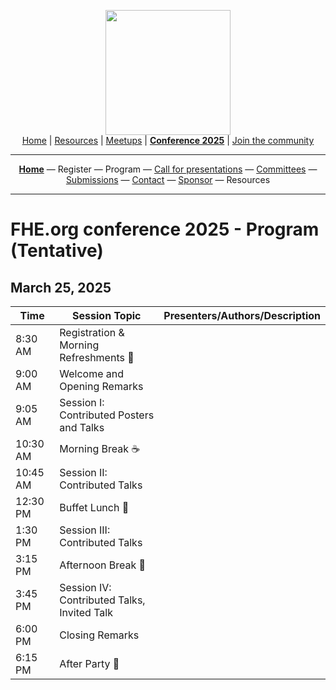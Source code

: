<!-- Main header navigation -->
<p align="center">
  <img width="200" src="https://user-images.githubusercontent.com/5758427/180978488-db825482-5a58-4c7c-9589-c494a6f0be04.png"><br/>
  <a href="https://fhe-org.github.io">Home</a> | <a href="https://fhe-org.github.io/resources">Resources</a> | <a href="https://fhe-org.github.io/meetups/">Meetups</a> | <a href="https://fhe-org.github.io/conferences/conference-2025/"><b>Conference 2025</b></a> | <a href="https://fhe-org.github.io/community">Join the community</a>
</p>
<hr/>
<!-- /Main header navigation -->

<!-- Header conference 2025 links -->
<p align="center">
  <a href="https://fhe-org.github.io/conferences/conference-2025/"><b>Home</b></a>
  —
  Register
  —
  Program
  —
  <a href="https://fhe-org.github.io/conferences/conference-2025/call-for-presentations">Call for presentations</a>
  —
  <a href="https://fhe-org.github.io/conferences/conference-2025/committees">Committees</a>
  —
  <a href="https://fhe-org.github.io/conferences/conference-2025/submissions">Submissions</a>
  —
  <a href="https://fhe-org.github.io/conferences/conference-2025/contact">Contact</a>
  —
  <a href="https://fhe-org.github.io/conferences/conference-2025/sponsor">Sponsor</a>
  —
  Resources
</p>
<hr/>
<!-- /Header conference 2025 links -->


# FHE.org conference 2025 - Program (Tentative)

## March 25, 2025

<table>


  <thead>
        <tr>
            <th data-sortas="case-insensitive">Time</th>
            <th data-sortas="case-insensitive">Session Topic</th>
            <th data-sortas="case-insensitive">Presenters/Authors/Description</th>
        </tr>
    </thead>

<tr>
    <td width=100px>8:30 AM</td>
    <td width=400px>Registration & Morning Refreshments 🥐</td>
    <td></td>
</tr>

<tr>
    <td width=100px>9:00 AM</td>
    <td width=400px>Welcome and Opening Remarks</td>
    <td></td>
</tr>

<tr>
    <td width=100px>9:05 AM</td>
    <td width=400px>Session I: Contributed Posters and Talks</td>
    <td>
</td>
</tr>

<tr>
    <td width=100px>10:30 AM</td>
    <td width=400px>Morning Break ☕️</td>
    <td></td>
</tr>

<tr>
    <td width=100px>10:45 AM</td>
    <td width=400px>Session II: Contributed Talks</td>
    <td></td>
</tr>

<tr>
    <td width=100px>12:30 PM</td>
    <td width=400px>Buffet Lunch 🍴</td>
    <td></td>
</tr>

<tr>
    <td width=100px>1:30 PM</td>
    <td width=400px>Session III: Contributed Talks</td>
    <td></td>
</tr>

<tr>
    <td width=100px>3:15 PM</td>
    <td width=400px>Afternoon Break 🧃</td>
    <td></td>
</tr>

<tr>
    <td width=100px>3:45 PM</td>
    <td width=400px>Session IV: Contributed Talks, Invited Talk</td>
    <td></td>
</tr>

<tr>
    <td width=100px>6:00 PM</td>
    <td width=400px>Closing Remarks</td>
    <td></td>
</tr>

<tr>
    <td width=100px>6:15 PM</td>
    <td width=400px>After Party 🍻</td>
    <td></td>
</tr>

</table>
